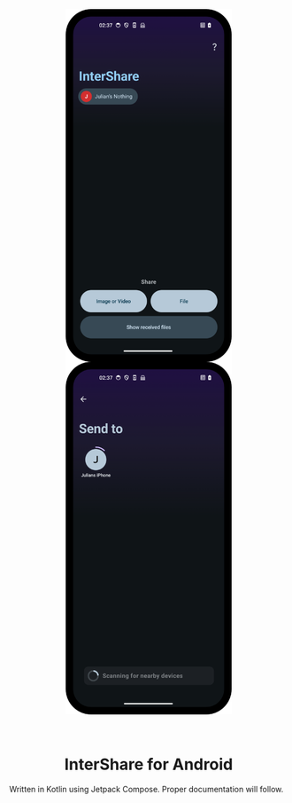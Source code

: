<div align="center">
    <img align="center" src="./assets/screenshot-start.png" width="300" />
    <img align="center" src="./assets/screenshot-send.png" width="300" />
</div>

<br />
<br />

<p align="center">
  <h1 align="center">InterShare for Android</h1>
</p>

Written in Kotlin using Jetpack Compose. Proper documentation will follow.